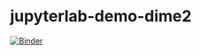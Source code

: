 # jupyterlab-demo-dime2

[![Binder](https://mybinder.org/badge_logo.svg)](https://mybinder.org/v2/gh/johanhellsvik/jupyterlab-demo-dime2/HEAD)
